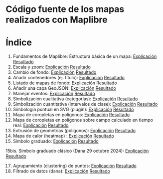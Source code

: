 Código fuente de los mapas realizados con Maplibre
==================================================

# Índice

1. Fundamentos de Maplibre: Estructura básica de un mapa: [Explicación](./1.md)  [Resultado](https://josemamira.github.io/curso_maplibre/src/1.html)
2. Escala y zoom: [Explicación](./2.md)  [Resultado](https://josemamira.github.io/curso_maplibre/src/2.html)
3. Cambio de fondo: [Explicación](./3.md)  [Resultado](https://josemamira.github.io/curso_maplibre/src/3.html)
4. Añadir contenedores (ej. título): [Explicación](4.md)  [Resultado](https://josemamira.github.io/curso_maplibre/src/4.html)
5. Listado de mapas de fondo: [Explicación](5.md)  [Resultado](https://josemamira.github.io/curso_maplibre/src/5.html)
6. Añadir una capa GeoJSON:  [Explicación](6.md) [Resultado](https://josemamira.github.io/curso_maplibre/src/6.html)
7. Manejar eventos: [Explicación](7.md) [Resultado](https://josemamira.github.io/curso_maplibre/src/7.html)
8. Simbolización cualitativa (categorías): [Explicación](8.md) [Resultado](https://josemamira.github.io/curso_maplibre/src/8.html)
9. Simbolización cuantitativa (intervalos de clase): [Explicación](9.md) [Resultado](https://josemamira.github.io/curso_maplibre/src/9.html)
10. Simbología puntual en SVG (plugin): [Explicación](10.md) [Resultado](https://josemamira.github.io/curso_maplibre/src/10.html)
11. Mapa de coropletas en polígonos: [Explicación](11.md) [Resultado](https://josemamira.github.io/curso_maplibre/src/11.html)
12. Mapa de coropletas en polígonos sobre campo calculado en tiempo real: [Explicación](12.md) [Resultado](https://josemamira.github.io/curso_maplibre/src/12.html)
13. Extrusión de geometrías (polígonos): [Explicación](13.md) [Resultado](https://josemamira.github.io/curso_maplibre/src/13.html)
14. Mapa de calor (heatmap) : [Explicación](14.md) [Resultado](https://josemamira.github.io/curso_maplibre/src/14.html)
15. Símbolo graduado: [Explicación](15.md) [Resultado](https://josemamira.github.io/curso_maplibre/src/15.html)

15bis. Símbolo graduado clásico (Dana 29 octubre 2024): [Explicación](15.md) [Resultado](https://josemamira.github.io/curso_maplibre/src/15bis.html)

17. Agrupamiento (clustering) de puntos: [Explicación](16.md) [Resultado](https://josemamira.github.io/curso_maplibre/src/16.html)
18. Filtrado de datos (dana): [Explicación](17.md) [Resultado](https://josemamira.github.io/curso_maplibre/src/17.html)
